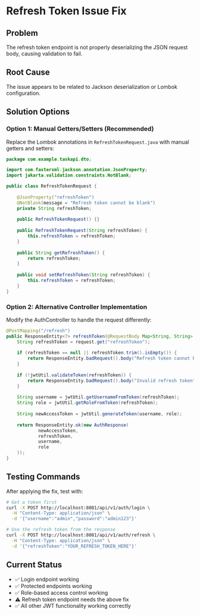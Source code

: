 # Refresh Token Issue Fix

## Problem
The refresh token endpoint is not properly deserializing the JSON request body, causing validation to fail.

## Root Cause
The issue appears to be related to Jackson deserialization or Lombok configuration.

## Solution Options

### Option 1: Manual Getters/Setters (Recommended)
Replace the Lombok annotations in `RefreshTokenRequest.java` with manual getters and setters:

```java
package com.example.taskapi.dto;

import com.fasterxml.jackson.annotation.JsonProperty;
import jakarta.validation.constraints.NotBlank;

public class RefreshTokenRequest {
    
    @JsonProperty("refreshToken")
    @NotBlank(message = "Refresh token cannot be blank")
    private String refreshToken;
    
    public RefreshTokenRequest() {}
    
    public RefreshTokenRequest(String refreshToken) {
        this.refreshToken = refreshToken;
    }
    
    public String getRefreshToken() {
        return refreshToken;
    }
    
    public void setRefreshToken(String refreshToken) {
        this.refreshToken = refreshToken;
    }
}
```

### Option 2: Alternative Controller Implementation
Modify the AuthController to handle the request differently:

```java
@PostMapping("/refresh")
public ResponseEntity<?> refreshToken(@RequestBody Map<String, String> request) {
    String refreshToken = request.get("refreshToken");
    
    if (refreshToken == null || refreshToken.trim().isEmpty()) {
        return ResponseEntity.badRequest().body("Refresh token cannot be blank");
    }
    
    if (!jwtUtil.validateToken(refreshToken)) {
        return ResponseEntity.badRequest().body("Invalid refresh token");
    }
    
    String username = jwtUtil.getUsernameFromToken(refreshToken);
    String role = jwtUtil.getRoleFromToken(refreshToken);
    
    String newAccessToken = jwtUtil.generateToken(username, role);
    
    return ResponseEntity.ok(new AuthResponse(
            newAccessToken,
            refreshToken,
            username,
            role
    ));
}
```

## Testing Commands

After applying the fix, test with:

```bash
# Get a token first
curl -X POST http://localhost:8081/api/v1/auth/login \
  -H "Content-Type: application/json" \
  -d '{"username":"admin","password":"admin123"}'

# Use the refresh token from the response
curl -X POST http://localhost:8081/api/v1/auth/refresh \
  -H "Content-Type: application/json" \
  -d '{"refreshToken":"YOUR_REFRESH_TOKEN_HERE"}'
```

## Current Status
- ✅ Login endpoint working
- ✅ Protected endpoints working  
- ✅ Role-based access control working
- ⚠️ Refresh token endpoint needs the above fix
- ✅ All other JWT functionality working correctly
